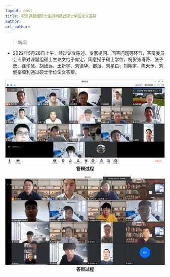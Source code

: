 ```yaml
---
layout: post
title: 祝贺课题组硕士生顺利通过硕士学位论文答辩
author: 
url_author: 
---
```


> 新闻
 
- 2022年5月28日上午，经过论文陈述、专家提问、回答问题等环节，答辩委员会专家对课题组硕士生论文给予肯定，同意授予硕士学位，祝贺张奇奇、张子逸、连珍慧、胡致远、王新宇、刘德华、邹滔、刘星良、刘翔宇、陈天予、刘健豪顺利通过硕士学位论文答辩。

<p style="text-align:center;" >
<img src="/lab_images/news/con_1.PNG" style=" width:600px;"><b>答辩过程</b>
</p>

<p style="text-align:center;" >
<img src="/lab_images/news/con_2.PNG" style=" width:600px;"><b>答辩过程</b>
</p>